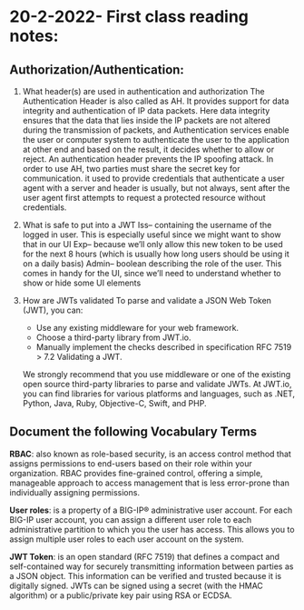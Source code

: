 # 20-2-2022- First class reading notes:

## Authorization/Authentication:

1. What header(s) are used in authentication and authorization
   The Authentication Header is also called as AH. It provides support for data integrity and authentication of IP data packets. Here data integrity ensures that the data that lies inside the IP packets are not altered during the transmission of packets, and Authentication services enable the user or computer system to authenticate the user to the application at other end and based on the result, it decides whether to allow or reject. An authentication header prevents the IP spoofing attack. In order to use AH, two parties must share the secret key for communication.
   it used to provide credentials that authenticate a user agent with a server and header is usually, but not always, sent after the user agent first attempts to request a protected resource without credentials.

2. What is safe to put into a JWT
   Iss– containing the username of the logged in user. This is especially useful since we might want to show that in our UI
   Exp– because we’ll only allow this new token to be used for the next 8 hours (which is usually how long users should be using it on a daily basis)
   Admin– boolean describing the role of the user. This comes in handy for the UI, since we’ll need to understand whether to show or hide some UI elements

3. How are JWTs validated
    To parse and validate a JSON Web Token (JWT), you can:
    - Use any existing middleware for your web framework.
    - Choose a third-party library from JWT.io.
    - Manually implement the checks described in specification RFC 7519 > 7.2 Validating a JWT.

    We strongly recommend that you use middleware or one of the existing open source third-party libraries to parse and validate JWTs. At JWT.io, you can find libraries for various platforms and languages, such as .NET, Python, Java, Ruby, Objective-C, Swift, and PHP.

## Document the following Vocabulary Terms
 **RBAC**: also known as role-based security, is an access control method that assigns permissions to end-users based on their role within your organization. RBAC provides fine-grained control, offering a simple, manageable approach to access management that is less error-prone than individually assigning permissions. 

 **User roles**: is a property of a BIG-IP® administrative user account. For each BIG-IP user account, you can assign a different user role to each administrative partition to which you the user has access. This allows you to assign multiple user roles to each user account on the system.

 **JWT Token**: is an open standard (RFC 7519) that defines a compact and self-contained way for securely transmitting information between parties as a JSON object. This information can be verified and trusted because it is digitally signed. JWTs can be signed using a secret (with the HMAC algorithm) or a public/private key pair using RSA or ECDSA.

